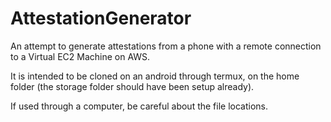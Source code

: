# AttestationGenerator

An attempt to generate attestations from a phone with a remote connection
to a Virtual EC2 Machine on AWS.

It is intended to be cloned on an android through termux, on the home folder 
(the storage folder should have been setup already).

If used through a computer, be careful about the file locations.